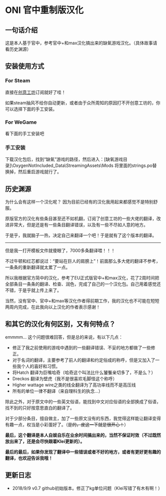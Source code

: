 # ONI 官中重制版汉化

## 一句话介绍

这是本人基于官中，参考官中+和max汉化搞出来的缺氧游戏汉化。（具体故事请看历史渊源）

## 安装使用方式
### For Steam
直接在[创意工坊](https://steamcommunity.com/sharedfiles/filedetails/?id=1493391479&tscn=1536434697)订阅就好了哇！

如果steam抽风不给你自动更新，或者由于众所周知的原因打不开创意工坊的，你可以选择下面的手工安装。

### For WeGame
看下面的手工安装吧

### 手工安装
下载汉化包后，找到“缺氧”游戏的路径，然后进入：[缺氧游戏目录]\OxygenNotIncluded_Data\StreamingAssets\Mods
将里面的strings.po替换掉，然后重启游戏就行了。

## 历史渊源

为什么会有这样一个汉化呢？
因为目前已经有的汉化我用起来都感觉不是特别舒服。

原版官方的汉化有些条目甚至还不如机翻，订阅了创意工坊的一些大佬的翻译，改进非常大，但是还是有一些条目翻译错误，以及有一些不尽如人意的地方。

于是乎，我就脑子一热，决定自己来翻译一个吧！于是就有了这个版本的翻译。

------------------------------------

但是我一打开模板文件就傻眼了，7000多条翻译喂！！！

不过牛顿和红芯都说过：“要站在巨人的肩膀上”！前面那么多大佬的翻译不参考，一条条的重新翻译就太累了一点。

所以我根据官方简中的汉化，参考了EU正式版官中+和max汉化，花了2周时间把全部条目一条条的翻译、检查、润色，完成了自己的一个汉化包。自己用着感觉还不错，于是乎就上传上来了。

当然，没有官中、官中+和max等汉化作者得前期工作，我的汉化也不可能在短短两周内完成，在此我向以上汉化的作者表示感谢！

## 和其它的汉化有何区别，又有何特点？

emmmm… 这个问题很难回答，但是总的来说，有以下几点：

- 修正了我之前使用的游戏中遇到的一些翻译错误、不妥的地方都做了一些修正。
- 对于名词的翻译，主要参考了前人的翻译和约定俗成的称呼，但是又加入了一些我个人的喜好和习惯。
- 将Hatch 翻译为巨嘴哈奇（哈奇这个叫法比什么饕餮亲切多了，不是么？）
- Dreckos 翻译为壁虎（我不是很喜欢毛脚怪这个称呼）
- Higher wattage wire之类的线全翻译为了高功率线而不是高压线
- 所有的单位一律不翻译（来自理科生的执念...）

除此之外，对于原文中的一些英文俗语，能找到中文对应俗语的全部换成了俗语，找不到的只好按意思直白的翻译了。

对于少部分条目，擅自做主，加了一些原文没有的东西，我觉得这样能让翻译变得有趣一点，权当是小彩蛋好了。（~~是的，皮这一下就是很开心！~~）

**最后，这个翻译是本人自娱自乐在业余时间搞出来的，当然不保证时效（不过既然放出来了，还是会尽快跟着Klei更新的）。**

**最后的最后，如果你发现了翻译中一些错误或者不好的地方，或者有更好更有趣的翻译，也欢迎告诉我哦！**

## 更新日志

 - 2018/9/9 v0.7 github初始版本。修正了kg单位问题（Klei写错了有木有啊！）